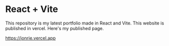 # React + Vite

This repository is my latest portfolio made in React and Vite.
This website is published in vercel. Here's my published page.

https://jonrie.vercel.app
